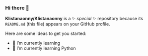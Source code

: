 ### Hi there 👋


**Klistanaonny/Klistanaonny** is a ✨ _special_ ✨ repository because its `README.md` (this file) appears on your GitHub profile.

Here are some ideas to get you started:

- 🔭 I’m currently learning
- 🌱 I’m currently learning Python
